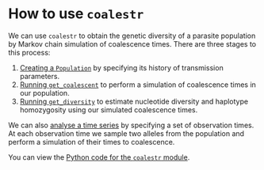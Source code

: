 # How to use `coalestr`

We can use `coalestr` to obtain the genetic diversity of a parasite population by Markov chain simulation of coalescence times.  There are three stages to this process: 

1. [Creating a `Population`](create-population.ipynb) by specifying its history of transmission parameters.
2. [Running `get_coalescent`](get-coalescent.ipynb) to perform a simulation of coalescence times in our population.
3. [Running `get_diversity`](get-diversity.ipynb) to estimate nucleotide diversity and haplotype homozygosity using our simulated coalescence times.

We can also [analyse a time series](time-series.ipynb) by specifying a set of observation times.  At each observation time we sample two alleles from the population and perform a simulation of their times to coalescence.

You can view the [Python code for the `coalestr` module](https://github.com/d-kwiat/gtg/blob/main/coalestr.py).

